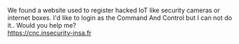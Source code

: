 We found a website used to register hacked IoT like security cameras or internet boxes. I'd like to login as the Command And Control but I can not do it.. Would you help me?<br>
<a href="https://cnc.insecurity-insa.fr" target="_blank">https://cnc.insecurity-insa.fr</a>
